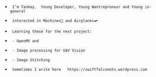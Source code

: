 -      I’m Tanmay,  Young Developer, Young Wantrepreneur and Young in-general 
-      interested in Machines🤖 and Airplanes🛩️
-      Learning these for the next project:   
-      - OpenMV and 
-      - Image processing for UAV Vision
-      - Image Stitching 
-      Sometimes I write here   https://swiftfalconets.wordpress.com

<!---
Tanmax-Payne/Tanmax-Payne is a ✨ special ✨ repository because its `README.md` (this file) appears on your GitHub profile.
You can click the Preview link to take a look at your changes.
--->
